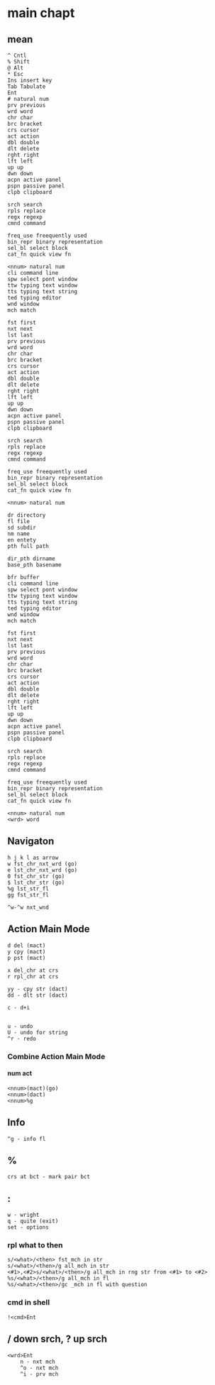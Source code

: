 # main chapt

## mean

    ^ Cntl
    % Shift
    @ Alt
    * Esc
    Ins insert key
    Tab Tabulate
    Ent
    # natural num 
    prv previous
    wrd word
    chr char
    brc bracket
    crs cursor
    act action
    dbl double
    dlt delete
    rght right
    lft left
    up up
    dwn down
    acpn active panel
    pspn passive panel
    clpb clipboard
    
    srch search
    rpls replace
    regx regexp
    cmnd command
    
    freq_use freequently used
    bin_repr binary representation
    sel_bl select block
    cat_fn quick view fn

    <nnum> natural num 
    cli command line
    spw select pont window
    ttw typing text window
    tts typing text string
    ted typing editor
    wnd window
    mch match
    
    fst first
    nxt next
    lst last
    prv previous
    wrd word
    chr char
    brc bracket
    crs cursor
    act action
    dbl double
    dlt delete
    rght right
    lft left
    up up
    dwn down
    acpn active panel
    pspn passive panel
    clpb clipboard
    
    srch search
    rpls replace
    regx regexp
    cmnd command
    
    freq_use freequently used
    bin_repr binary representation
    sel_bl select block
    cat_fn quick view fn

    <nnum> natural num 
    
    dr directory
    fl file
    sd subdir
    nm name
    en entety
    pth full path

    dir_pth dirname
    base_pth basename
    
    bfr buffer
    cli command line
    spw select pont window
    ttw typing text window
    tts typing text string
    ted typing editor
    wnd window
    mch match
    
    fst first
    nxt next
    lst last
    prv previous
    wrd word
    chr char
    brc bracket
    crs cursor
    act action
    dbl double
    dlt delete
    rght right
    lft left
    up up
    dwn down
    acpn active panel
    pspn passive panel
    clpb clipboard
    
    srch search
    rpls replace
    regx regexp
    cmnd command
    
    freq_use freequently used
    bin_repr binary representation
    sel_bl select block
    cat_fn quick view fn

    <nnum> natural num 
    <wrd> word

## Navigaton 

    h j k l as arrow
    w fst_chr_nxt_wrd (go)
    e lst_chr_nxt_wrd (go)
    0 fst_chr_str (go)
    $ lst_chr_str (go)
    %g lst_str_fl
    gg fst_str_fl

    ^w-^w nxt_wnd

## Action Main Mode

    d del (mact)
    y cpy (mact)
    p pst (mact)

    x del_chr at crs
    r rpl_chr at crs

    yy - cpy str (dact)
    dd - dlt str (dact)

    c - d+i


    u - undo
    U - undo for string
    ^r - redo

### Combine Action Main Mode
#### num act
    <nnum>(mact)(go)
    <nnum>(dact)
    <nnum>%g 
## Info
    ^g - info fl

## %

    crs at bct - mark pair bct

## :

    w - wright
    q - quite (exit)
    set - options

### rpl what to then

    s/<what>/<then> fst_mch in str
    s/<what>/<then>/g all_mch in str
    <#1>,<#2>s/<what>/<then>/g all_mch in rng str from <#1> to <#2>
    %s/<what>/<then>/g all_mch in fl
    %s/<what>/<then>/gc _mch in fl with question

### cmd in shell
    !<cmd>Ent
## / down srch, ? up srch

    <wrd>Ent
        n - nxt mch 
        ^o - nxt mch
        ^i - prv mch


    

